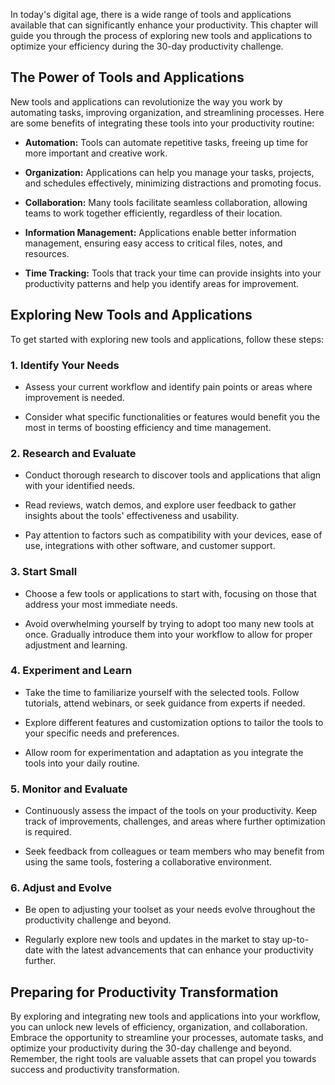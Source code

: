 
In today's digital age, there is a wide range of tools and applications available that can significantly enhance your productivity. This chapter will guide you through the process of exploring new tools and applications to optimize your efficiency during the 30-day productivity challenge.

The Power of Tools and Applications
-----------------------------------

New tools and applications can revolutionize the way you work by automating tasks, improving organization, and streamlining processes. Here are some benefits of integrating these tools into your productivity routine:

* **Automation:** Tools can automate repetitive tasks, freeing up time for more important and creative work.

* **Organization:** Applications can help you manage your tasks, projects, and schedules effectively, minimizing distractions and promoting focus.

* **Collaboration:** Many tools facilitate seamless collaboration, allowing teams to work together efficiently, regardless of their location.

* **Information Management:** Applications enable better information management, ensuring easy access to critical files, notes, and resources.

* **Time Tracking:** Tools that track your time can provide insights into your productivity patterns and help you identify areas for improvement.

Exploring New Tools and Applications
------------------------------------

To get started with exploring new tools and applications, follow these steps:

### 1. Identify Your Needs

* Assess your current workflow and identify pain points or areas where improvement is needed.

* Consider what specific functionalities or features would benefit you the most in terms of boosting efficiency and time management.

### 2. Research and Evaluate

* Conduct thorough research to discover tools and applications that align with your identified needs.

* Read reviews, watch demos, and explore user feedback to gather insights about the tools' effectiveness and usability.

* Pay attention to factors such as compatibility with your devices, ease of use, integrations with other software, and customer support.

### 3. Start Small

* Choose a few tools or applications to start with, focusing on those that address your most immediate needs.

* Avoid overwhelming yourself by trying to adopt too many new tools at once. Gradually introduce them into your workflow to allow for proper adjustment and learning.

### 4. Experiment and Learn

* Take the time to familiarize yourself with the selected tools. Follow tutorials, attend webinars, or seek guidance from experts if needed.

* Explore different features and customization options to tailor the tools to your specific needs and preferences.

* Allow room for experimentation and adaptation as you integrate the tools into your daily routine.

### 5. Monitor and Evaluate

* Continuously assess the impact of the tools on your productivity. Keep track of improvements, challenges, and areas where further optimization is required.

* Seek feedback from colleagues or team members who may benefit from using the same tools, fostering a collaborative environment.

### 6. Adjust and Evolve

* Be open to adjusting your toolset as your needs evolve throughout the productivity challenge and beyond.

* Regularly explore new tools and updates in the market to stay up-to-date with the latest advancements that can enhance your productivity further.

Preparing for Productivity Transformation
-----------------------------------------

By exploring and integrating new tools and applications into your workflow, you can unlock new levels of efficiency, organization, and collaboration. Embrace the opportunity to streamline your processes, automate tasks, and optimize your productivity during the 30-day challenge and beyond. Remember, the right tools are valuable assets that can propel you towards success and productivity transformation.
